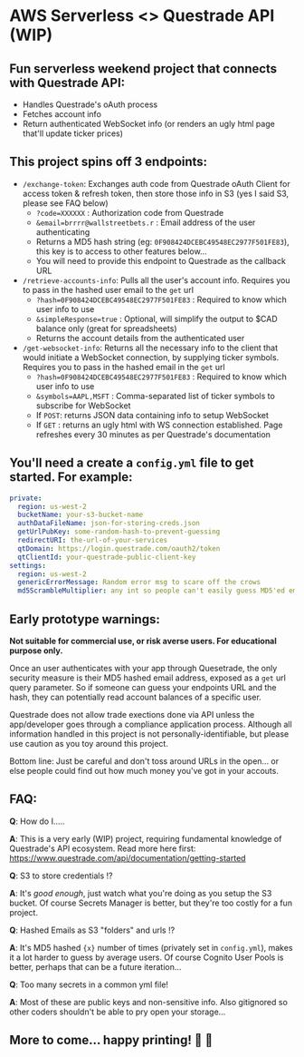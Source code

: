 # AWS Serverless <> Questrade API (WIP)

## Fun serverless weekend project that connects with Questrade API:
- Handles Questrade's oAuth process
- Fetches account info
- Return authenticated WebSocket info (or renders an ugly html page that'll update ticker prices)

## This project spins off 3 endpoints:
- `/exchange-token`: Exchanges auth code from Questrade oAuth Client for access token & refresh token, then store those info in S3 (yes I said S3, please see FAQ below)
  - `?code=XXXXXX` : Authorization code from Questrade
  - `&email=brrrr@wallstreetbets.r` : Email address of the user authenticating
  - Returns a MD5 hash string (eg: `0F908424DCEBC49548EC2977F501FE83`), this key is to access to other features below...
  - You will need to provide this endpoint to Questrade as the callback URL
- `/retrieve-accounts-info`: Pulls all the user's account info. Requires you to pass in the hashed user email to the `get` url
  - `?hash=0F908424DCEBC49548EC2977F501FE83` : Required to know which user info to use
  - `&simpleResponse=true` : Optional, will simplify the output to $CAD balance only (great for spreadsheets)
  - Returns the account details from the authenticated user
- `/get-websocket-info`: Returns all the necessary info to the client that would initiate a WebSocket connection, by supplying ticker symbols. Requires you to pass in the hashed email in the `get` url
  - `?hash=0F908424DCEBC49548EC2977F501FE83` : Required to know which user info to use
  - `&symbols=AAPL,MSFT` : Comma-separated list of ticker symbols to subscribe for WebSocket
  - If `POST`: returns JSON data containing info to setup WebSocket
  - If `GET` : returns an ugly html with WS connection established. Page refreshes every 30 minutes as per Questrade's documentation

## You'll need a create a `config.yml` file to get started. For example:
```yml
private:
  region: us-west-2
  bucketName: your-s3-bucket-name
  authDataFileName: json-for-storing-creds.json
  getUrlPubKey: some-random-hash-to-prevent-guessing
  redirectURI: the-url-of-your-services
  qtDomain: https://login.questrade.com/oauth2/token
  qtClientId: your-questrade-public-client-key
settings:
  region: us-west-2
  genericErrorMessage: Random error msg to scare off the crows
  md5ScrambleMultiplier: any int so people can't easily guess MD5'ed emails
```

## Early prototype warnings:
**Not suitable for commercial use, or risk averse users. For educational purpose only.**

Once an user authenticates with your app through Quesetrade, the only security measure is their MD5 hashed email address, exposed as a `get` url query parameter. So if someone can guess your endpoints URL and the hash, they can potentially read account balances of a specific user.

Questrade does not allow trade exections done via API unless the app/developer goes through a compliance application process. Although all information handled in this project is not personally-identifiable, but please use caution as you toy around this project.

Bottom line: Just be careful and don't toss around URLs in the open... or else people could find out how much money you've got in your accouts.

## FAQ:
**Q**: How do I.....

**A**: This is a very early (WIP) project, requiring fundamental knowledge of Questrade's API ecosystem. Read more here first: https://www.questrade.com/api/documentation/getting-started

**Q**: S3 to store credentials !?

**A**: It's _good enough_, just watch what you're doing as you setup the S3 bucket. Of course Secrets Manager is better, but they're too costly for a fun project.

**Q**: Hashed Emails as S3 "folders" and urls !?

**A**: It's MD5 hashed `{x}` number of times (privately set in `config.yml`), makes it a lot harder to guess by average users. Of course Cognito User Pools is better, perhaps that can be a future iteration...

**Q**: Too many secrets in a common yml file!

**A**: Most of these are public keys and non-sensitive info. Also gitignored so other coders shouldn't be able to pry open your storage...

## More to come... happy printing! 💎 🙌
